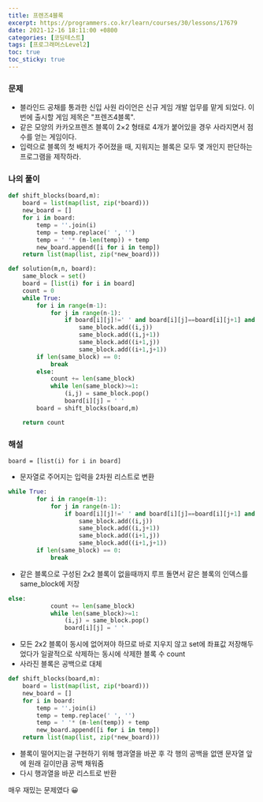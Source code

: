 ```yaml
---
title: 프렌즈4블록
excerpt: https://programmers.co.kr/learn/courses/30/lessons/17679
date: 2021-12-16 18:11:00 +0800
categories: [코딩테스트]
tags: [프로그래머스Level2]
toc: true
toc_sticky: true
---
```


### 문제

* 블라인드 공채를 통과한 신입 사원 라이언은 신규 게임 개발 업무를 맡게 되었다. 이번에 출시할 게임 제목은 "프렌즈4블록".
* 같은 모양의 카카오프렌즈 블록이 2×2 형태로 4개가 붙어있을 경우 사라지면서 점수를 얻는 게임이다.
* 입력으로 블록의 첫 배치가 주어졌을 때, 지워지는 블록은 모두 몇 개인지 판단하는 프로그램을 제작하라.


### 나의 풀이

```python
def shift_blocks(board,m):
    board = list(map(list, zip(*board)))
    new_board = []
    for i in board:
        temp = ''.join(i)
        temp = temp.replace(' ', '')
        temp = ' '* (m-len(temp)) + temp
        new_board.append([i for i in temp])
    return list(map(list, zip(*new_board)))

def solution(m,n, board):
    same_block = set()
    board = [list(i) for i in board]
    count = 0
    while True:
        for i in range(m-1):
            for j in range(n-1):
                if board[i][j]!=' ' and board[i][j]==board[i][j+1] and board[i][j]==board[i+1][j] and board[i+1][j]==board[i+1][j+1]:
                    same_block.add((i,j))
                    same_block.add((i,j+1))
                    same_block.add((i+1,j))
                    same_block.add((i+1,j+1))
        if len(same_block) == 0:
            break
        else:
            count += len(same_block)
            while len(same_block)>=1:
                (i,j) = same_block.pop()
                board[i][j] = ' '
        board = shift_blocks(board,m)

    return count
```

### 해설
`board = [list(i) for i in board]` <br>

* 문자열로 주어지는 입력을 2차원 리스트로 변환


```python
while True:
        for i in range(m-1):
            for j in range(n-1):
                if board[i][j]!=' ' and board[i][j]==board[i][j+1] and board[i][j]==board[i+1][j] and board[i+1][j]==board[i+1][j+1]:
                    same_block.add((i,j))
                    same_block.add((i,j+1))
                    same_block.add((i+1,j))
                    same_block.add((i+1,j+1))
        if len(same_block) == 0:
            break
```

* 같은 블록으로 구성된 2x2 블록이 없을때까지 루프 돌면서 같은 블록의 인덱스를 same_block에 저장

```python
else:
            count += len(same_block)
            while len(same_block)>=1:
                (i,j) = same_block.pop()
                board[i][j] = ' '
```

* 모든 2x2 블록이 동시에 없어져야 하므로 바로 지우지 않고 set에 좌표값 저장해두었다가 일괄적으로 삭제하는 동시에 삭제한 블록 수 count<br>
* 사라진 블록은 공백으로 대체

```python
def shift_blocks(board,m):
    board = list(map(list, zip(*board)))
    new_board = []
    for i in board:
        temp = ''.join(i)
        temp = temp.replace(' ', '')
        temp = ' '* (m-len(temp)) + temp
        new_board.append([i for i in temp])
    return list(map(list, zip(*new_board)))
```

* 블록이 떨어지는걸 구현하기 위해 행과열을 바꾼 후 각 행의 공백을 없앤 문자열 앞에 원래 길이만큼 공백 채워줌
* 다시 행과열을 바꾼 리스트로 반환

매우 재밌는 문제였다 😀